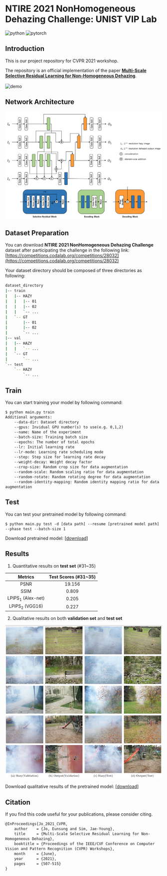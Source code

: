 # NTIRE 2021 NonHomogeneous Dehazing Challenge: UNIST VIP Lab
![python](https://img.shields.io/badge/python-3.6-%233776AB?logo=python&logoColor=white)
![pytorch](https://img.shields.io/badge/pytorch-1.4.0-%23EE4C2C?logo=PyTorch&logoColor=white)
## Introduction
This is our project repository for CVPR 2021 workshop. 

The repository is an official implementation of the paper [**Multi-Scale Selective Residual Learning for Non-Homogeneous Dehazing**](https://openaccess.thecvf.com/content/CVPR2021W/NTIRE/html/Jo_Multi-Scale_Selective_Residual_Learning_for_Non-Homogeneous_Dehazing_CVPRW_2021_paper.html).
</br></br>
![demo](./figures/demo.gif)

## Network Architecture
![architecture](./figures/network_architecture.jpg)

## Dataset Preparation
You can download **NTIRE 2021 NonHomogeneous Dehazing Challenge** dataset after participating the challenge in the following link:
[https://competitions.codalab.org/competitions/28032](https://competitions.codalab.org/competitions/28032)

Your dataset directory should be composed of three directories as following:
```bash
dataset_directory
|-- train
|   |-- HAZY
|   |   |-- 01
|   |   |-- 02
|   |   `-- ...
|   `-- GT
|       |-- 01
|       |-- 02
|       `-- ...
|-- val
|   |-- HAZY
|   |   `-- ...
|   `-- GT
|       `-- ...
`-- test
    `-- HAZY
        `-- ...
```

## Train
You can start training your model by following command:
```
$ python main.py train
Additional arguments:
    --data-dir: Dataset directory
    --gpus: Invidual GPU number(s) to use(e.g. 0,1,2)
    --name: Name of the experiment
    --batch-size: Training batch size
    --epochs: The number of total epochs
    --lr: Initial learning rate
    --lr-mode: Learning rate scheduling mode
    --step: Step size for learning rate decay
    --weight-decay: Weight decay factor
    --crop-size: Random crop size for data augmentation
    --random-scale: Random scaling ratio for data augmentation
    --random-rotate: Random rotating degree for data augmentation
    --random-identity-mapping: Random identity mapping ratio for data augmentation
```


## Test
You can test your pretrained model by following command:
```
$ python main.py test -d [data path] --resume [pretrained model path] --phase test --batch-size 1
```
Download pretrained model: [[download](https://drive.google.com/file/d/1LaGob83XbpoWDi5peaPUoZExnLnAOC5L/view?usp=sharing)]


## Results
1. Quantitative results on **test set** (#31~35)

<center>

| **Metrics** | Test Scores (#31~35)
|:----:|:----:|
| PSNR | 19.156 |
| SSIM | 0.809 |
| LPIPS<sub>1</sub> (Alex-net) | 0.205 |
| LPIPS<sub>2</sub> (VGG16) | 0.227 |

</center>

2. Qualitative results on both **validation set** and **test set**

<center>

![qualitative](figures/results.png)

</center>

Download qualitative results of the pretrained model: [[download](https://drive.google.com/file/d/1hGQzj8Uyxku1UHKyABfwqjRUkmKlby9G/view?usp=sharing)]

## Citation

If you find this code useful for your publications, please consider citing.
```
@InProceedings{Jo_2021_CVPR,
    author    = {Jo, Eunsung and Sim, Jae-Young},
    title     = {Multi-Scale Selective Residual Learning for Non-Homogeneous Dehazing},
    booktitle = {Proceedings of the IEEE/CVF Conference on Computer Vision and Pattern Recognition (CVPR) Workshops},
    month     = {June},
    year      = {2021},
    pages     = {507-515}
}
```

